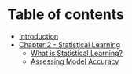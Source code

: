 # Table of contents

* [Introduction](README.md)
* [Chapter 2 - Statistical Learning](chapter-2-statistical-learning/README.md)
  * [What is Statistical Learning?](chapter-2-statistical-learning/overview.md)
  * [Assessing Model Accuracy](<Chapter 2 - Statistical Learning/Assessing Model Accuracy.md>)
